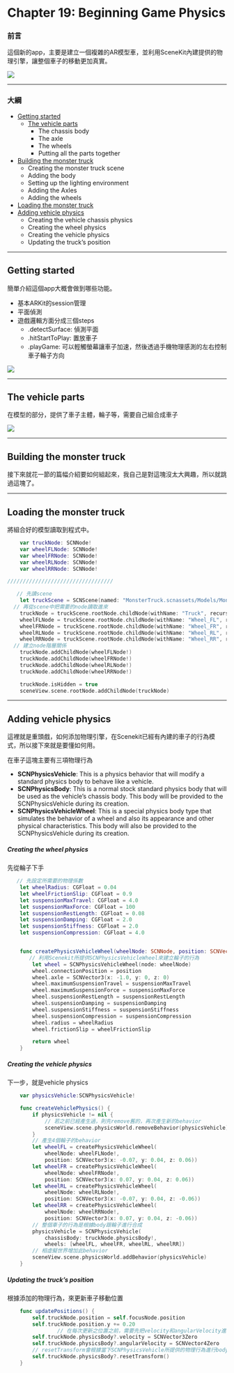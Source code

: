 # Chapter 19: Beginning Game Physics

### 前言

這個新的app，主要是建立一個複雜的AR模型車，並利用SceneKit內建提供的物理引擎，讓整個車子的移動更加真實。

![](../.gitbook/assets/181.png)

------

### 大綱

- [Getting started](#1)
  - [The vehicle parts](#2)
    - The chassis body
    - The axle
    - The wheels
    - Putting all the parts together
- [Building the monster truck](#3)
  - Creating the monster truck scene
  - Adding the body
  - Setting up the lighting environment
  - Adding the Axles
  - Adding the wheels
- [Loading the monster truck](#4)
- [Adding vehicle physics](#5)
  - Creating the vehicle chassis physics
  - Creating the wheel physics
  - Creating the vehicle physics
  - Updating the truck’s position


------

<h2 id="1">Getting started</h2>

簡單介紹這個app大概會做到哪些功能。

- 基本ARKit的session管理
- 平面偵測
- 遊戲邏輯方面分成三個steps
  - .detectSurface: 偵測平面
  - .hitStartToPlay: 置放車子
  - .playGame: 可以輕觸螢幕讓車子加速，然後透過手機物理感測的左右控制車子輪子方向

![](../.gitbook/assets/182.png)

------

<h2 id="2">The vehicle parts</h2>

在模型的部分，提供了車子主體，輪子等，需要自己組合成車子

![](../.gitbook/assets/183.png)

------

<h2 id="3">Building the monster truck</h2>

接下來就花一節的篇幅介紹要如何組起來，我自己是對這塊沒太大興趣，所以就跳過這塊了。

------

<h2 id="4">Loading the monster truck</h2>

將組合好的模型讀取到程式中。

```swift
    var truckNode: SCNNode!
    var wheelFLNode: SCNNode!
    var wheelFRNode: SCNNode!
    var wheelRLNode: SCNNode!
    var wheelRRNode: SCNNode!

//////////////////////////////////

   // 先讀scene
    let truckScene = SCNScene(named: "MonsterTruck.scnassets/Models/MonsterTruck.scn")!
  // 再從scene中把需要的node讀取進來 
    truckNode = truckScene.rootNode.childNode(withName: "Truck", recursively: true)
    wheelFLNode = truckScene.rootNode.childNode(withName: "Wheel_FL", recursively: true)
    wheelFRNode = truckScene.rootNode.childNode(withName: "Wheel_FR", recursively: true)
    wheelRLNode = truckScene.rootNode.childNode(withName: "Wheel_RL", recursively: true)
    wheelRRNode = truckScene.rootNode.childNode(withName: "Wheel_RR", recursively: true)
  // 建立node階層關係
    truckNode.addChildNode(wheelFLNode!)
    truckNode.addChildNode(wheelFRNode!)
    truckNode.addChildNode(wheelRLNode!)
    truckNode.addChildNode(wheelRRNode!)

    truckNode.isHidden = true
    sceneView.scene.rootNode.addChildNode(truckNode)
```

------

<h2 id="5">Adding vehicle physics</h2>

這裡就是重頭戲，如何添加物理引擎，在Scenekit已經有內建的車子的行為模式，所以接下來就是要懂如何用。

在車子這塊主要有三項物理行為

- **SCNPhysicsVehicle**: This is a physics behavior that will modify a standard physics body to behave like a vehicle.
- **SCNPhysicsBody**: This is a normal stock standard physics body that will be used as the vehicle’s chassis body. This body will be provided to the SCNPhysicsVehicle during its creation.
- **SCNPhysicsVehicleWheel**: This is a special physics body type that simulates the behavior of a wheel and also its appearance and other physical characteristics. This body will also be provided to the SCNPhysicsVehicle during its creation.

##### **Creating the wheel physics**

先從輪子下手

```Swift
   // 先設定所需要的物理係數
    let wheelRadius: CGFloat = 0.04
    let wheelFrictionSlip: CGFloat = 0.9
    let suspensionMaxTravel: CGFloat = 4.0
    let suspensionMaxForce: CGFloat = 100
    let suspensionRestLength: CGFloat = 0.08
    let suspensionDamping: CGFloat = 2.0
    let suspensionStiffness: CGFloat = 2.0
    let suspensionCompression: CGFloat = 4.0


    func createPhysicsVehicleWheel(wheelNode: SCNNode, position: SCNVector3) -> SCNPhysicsVehicleWheel {
       // 利用Scenekit所提供SCNPhysicsVehicleWheel來建立輪子的行為
        let wheel = SCNPhysicsVehicleWheel(node: wheelNode)
        wheel.connectionPosition = position
        wheel.axle = SCNVector3(x: -1.0, y: 0, z: 0)
        wheel.maximumSuspensionTravel = suspensionMaxTravel
        wheel.maximumSuspensionForce = suspensionMaxForce
        wheel.suspensionRestLength = suspensionRestLength
        wheel.suspensionDamping = suspensionDamping
        wheel.suspensionStiffness = suspensionStiffness
        wheel.suspensionCompression = suspensionCompression
        wheel.radius = wheelRadius
        wheel.frictionSlip = wheelFrictionSlip

        return wheel
    }

```

##### **Creating the vehicle physics**

下一步，就是vehicle physics

```Swift
    var physicsVehicle:SCNPhysicsVehicle!

    func createVehiclePhysics() {
        if physicsVehicle != nil {
            // 若之前已經產生過，則先remove舊的，再次產生新的behavior
            sceneView.scene.physicsWorld.removeBehavior(physicsVehicle)
        }
        // 產生4個輪子的behavior
        let wheelFL = createPhysicsVehicleWheel(
            wheelNode: wheelFLNode!,
            position: SCNVector3(x: -0.07, y: 0.04, z: 0.06))
        let wheelFR = createPhysicsVehicleWheel(
            wheelNode: wheelFRNode!,
            position: SCNVector3(x: 0.07, y: 0.04, z: 0.06))
        let wheelRL = createPhysicsVehicleWheel(
            wheelNode: wheelRLNode!,
            position: SCNVector3(x: -0.07, y: 0.04, z: -0.06))
        let wheelRR = createPhysicsVehicleWheel(
            wheelNode: wheelRRNode!,
            position: SCNVector3(x: 0.07, y: 0.04, z: -0.06))
        // 整個車子的行為是根據body跟輪子進行合成
        physicsVehicle = SCNPhysicsVehicle(
            chassisBody: truckNode.physicsBody!,
            wheels: [wheelFL, wheelFR, wheelRL, wheelRR])
        // 相虛擬世界增加此behavior
        sceneView.scene.physicsWorld.addBehavior(physicsVehicle)
    }

```

##### Updating the truck’s position

根據添加的物理行為，來更新車子移動位置

```Swift
    func updatePositions() {
        self.truckNode.position = self.focusNode.position
        self.truckNode.position.y += 0.20
				// 在每次更新之位置之前，需要先把velocity和angularVelocity進行重置，不然velocity和angularVelocity是會不斷進行累加
        self.truckNode.physicsBody?.velocity = SCNVector3Zero
        self.truckNode.physicsBody?.angularVelocity = SCNVector4Zero
        // resetTransform會根據當下SCNPhysicsVehicle所提供的物理行為進行body的位置更新
        self.truckNode.physicsBody?.resetTransform()
    }

```

